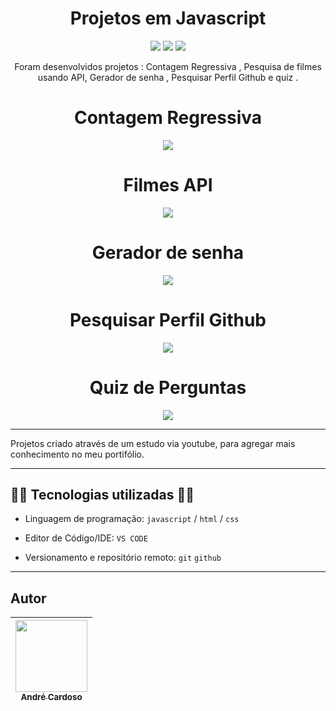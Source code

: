 <h1 align="center">Projetos em Javascript</h1>

<p align="center">
<img src="https://img.shields.io/badge/java-%23ED8B00.svg?style=for-the-badge&logo=javascript&logoColor=black"/>
<img src="https://img.shields.io/badge/html-%658GB12C.svg?style=for-the-badge&logo=html&logoColor=white"/>
<img src="https://img.shields.io/badge/css-4682B4.svg?style=for-the-badge&logo=css&logoColor=white"/>
</p>

<p align="center">
  Foram desenvolvidos projetos : Contagem Regressiva , Pesquisa de filmes usando API, Gerador de senha , Pesquisar Perfil Github e  quiz .
</p>

<div align="center">
 <h1 align="center">Contagem Regressiva</h1>
  <img src="https://user-images.githubusercontent.com/33385274/215195262-02cb87fb-6f30-456b-bd78-d24acc1c35e5.png"/>
  
 <h1 align="center"> Filmes API</h1>
 <img src="https://user-images.githubusercontent.com/33385274/215195452-a43f4d00-1579-40c6-ab62-01a02c190789.png"/>

<h1 align="center">Gerador de senha</h1>
 <img src="https://user-images.githubusercontent.com/33385274/215195467-3af889a9-dc71-4b0b-91b4-0cb258ec3bbd.png"/>

<h1 align="center">Pesquisar Perfil Github</h1>
 <img src="https://user-images.githubusercontent.com/33385274/215195477-a96b453e-8423-4d8f-9cd7-e347d3da4c4e.png"/>

<h1 align="center">Quiz de Perguntas</h1>
 <img src="https://user-images.githubusercontent.com/33385274/215195506-b25aaecc-09a2-49a7-b348-30078d5fbb31.png"/>


</div>

---

Projetos criado através de um estudo via youtube, para agregar mais conhecimento no meu portifólio.

---

## :man_technologist: Tecnologias utilizadas :man_technologist:

- Linguagem de programação: `javascript` / `html` / `css`

- Editor de Código/IDE: `VS CODE`

- Versionamento e repositório remoto: `git` `github`

---

## Autor

| [<img src="https://avatars.githubusercontent.com/u/33385274?s=400&u=e7f9b2171afdd169c1654ea40bec71208c4e76fa&v=4" width=115><br><sub>André Cardoso</sub>](https://github.com/andredarc) |
| :---: |
